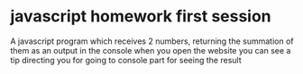 # javascript homework first session

A javascript program which receives 2 numbers, returning the summation of them as an output in the console
when you open the website you can see a tip directing you for going to console part for seeing the result